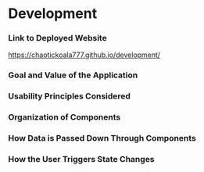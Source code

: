 # Development

### Link to Deployed Website
https://chaotickoala777.github.io/development/

### Goal and Value of the Application

### Usability Principles Considered

### Organization of Components

### How Data is Passed Down Through Components

### How the User Triggers State Changes

